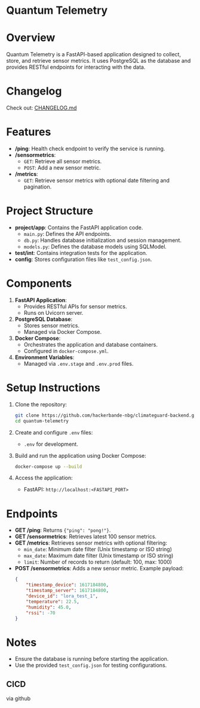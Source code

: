 # Quantum Telemetry

# Overview
Quantum Telemetry is a FastAPI-based application designed to collect, store, and retrieve sensor metrics. It uses PostgreSQL as the database and provides RESTful endpoints for interacting with the data.

# Changelog

Check out: [CHANGELOG.md](CHANGELOG.md)

# Features
- **/ping**: Health check endpoint to verify the service is running.
- **/sensormetrics**: 
  - `GET`: Retrieve all sensor metrics.
  - `POST`: Add a new sensor metric.
- **/metrics**: 
  - `GET`: Retrieve sensor metrics with optional date filtering and pagination.

# Project Structure
- **project/app**: Contains the FastAPI application code.
  - `main.py`: Defines the API endpoints.
  - `db.py`: Handles database initialization and session management.
  - `models.py`: Defines the database models using SQLModel.
- **test/int**: Contains integration tests for the application.
- **config**: Stores configuration files like `test_config.json`.

# Components
1. **FastAPI Application**:
   - Provides RESTful APIs for sensor metrics.
   - Runs on Uvicorn server.
2. **PostgreSQL Database**:
   - Stores sensor metrics.
   - Managed via Docker Compose.
3. **Docker Compose**:
   - Orchestrates the application and database containers.
   - Configured in `docker-compose.yml`.
4. **Environment Variables**:
   - Managed via `.env.stage` and `.env.prod` files.

# Setup Instructions
1. Clone the repository:
   ```bash
   git clone https://github.com/hackerbande-nbg/climateguard-backend.git
   cd quantum-telemetry
   ```

2. Create and configure `.env` files:
   - `.env` for development.
   
3. Build and run the application using Docker Compose:
   ```bash
   docker-compose up --build
   ```

4. Access the application:
   - FastAPI: `http://localhost:<FASTAPI_PORT>`

# Endpoints
- **GET /ping**: Returns `{"ping": "pong!"}`.
- **GET /sensormetrics**: Retrieves latest 100 sensor metrics.
- **GET /metrics**: Retrieves sensor metrics with optional filtering:
  - `min_date`: Minimum date filter (Unix timestamp or ISO string)
  - `max_date`: Maximum date filter (Unix timestamp or ISO string)  
  - `limit`: Number of records to return (default: 100, max: 1000)
- **POST /sensormetrics**: Adds a new sensor metric. Example payload:
  ```json
  {
      "timestamp_device": 1617184800,
      "timestamp_server": 1617184800,
      "device_id": "lora_test_1",
      "temperature": 22.5,
      "humidity": 45.0,
      "rssi": -70
  }
  ```

# Notes
- Ensure the database is running before starting the application.
- Use the provided `test_config.json` for testing configurations.

## CICD

via github



